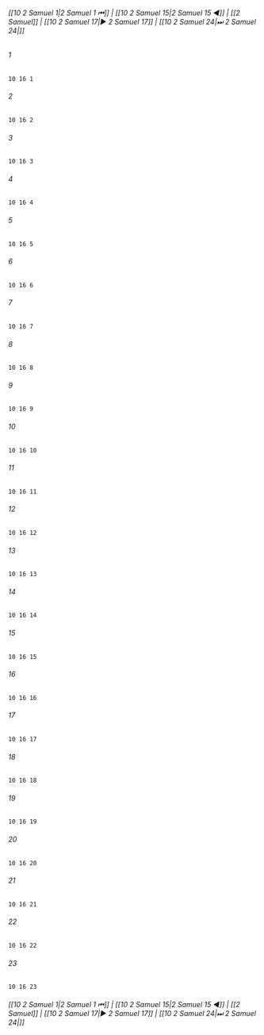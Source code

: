 
###### [[10 2 Samuel 1|2 Samuel 1 ⏮]] | [[10 2 Samuel 15|2 Samuel 15 ◀]] | [[2 Samuel]] | [[10 2 Samuel 17|▶ 2 Samuel 17]] | [[10 2 Samuel 24|⏭ 2 Samuel 24|]]

###### 1
``` verse
10 16 1 
```
###### 2
``` verse
10 16 2 
```
###### 3
``` verse
10 16 3 
```
###### 4
``` verse
10 16 4 
```
###### 5
``` verse
10 16 5 
```
###### 6
``` verse
10 16 6 
```
###### 7
``` verse
10 16 7 
```
###### 8
``` verse
10 16 8 
```
###### 9
``` verse
10 16 9 
```
###### 10
``` verse
10 16 10 
```
###### 11
``` verse
10 16 11 
```
###### 12
``` verse
10 16 12 
```
###### 13
``` verse
10 16 13 
```
###### 14
``` verse
10 16 14 
```
###### 15
``` verse
10 16 15 
```
###### 16
``` verse
10 16 16 
```
###### 17
``` verse
10 16 17 
```
###### 18
``` verse
10 16 18 
```
###### 19
``` verse
10 16 19 
```
###### 20
``` verse
10 16 20 
```
###### 21
``` verse
10 16 21 
```
###### 22
``` verse
10 16 22 
```
###### 23
``` verse
10 16 23 
```

###### [[10 2 Samuel 1|2 Samuel 1 ⏮]] | [[10 2 Samuel 15|2 Samuel 15 ◀]] | [[2 Samuel]] | [[10 2 Samuel 17|▶ 2 Samuel 17]] | [[10 2 Samuel 24|⏭ 2 Samuel 24|]]

